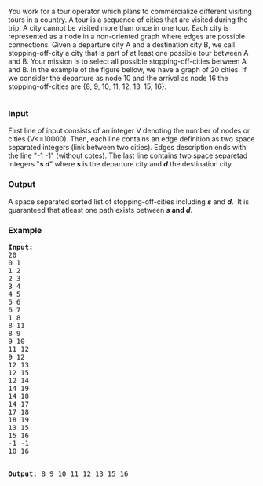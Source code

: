 <p>You work for a tour operator which plans to commercialize different visiting tours in a country. A tour is a sequence of cities that are visited during the trip. A city cannot be visited more than once in one tour. Each city is represented as a node in a non-oriented graph where edges are possible connections. Given a departure city A and a destination city B, we call stopping-off-city a city that is part of at least one possible tour between A and B. Your mission is to select all possible stopping-off-cities between A and B. In the example of the figure bellow, we have a graph of 20 cities. If we consider the departure as node 10 and the arrival as node 16 the stopping-off-cities are {8, 9, 10, 11, 12, 13, 15, 16}.</p>
<p><img src="../../../content/nils75:stopcity" alt=""></p>
<h3>Input</h3>
<p>First line of input consists of an integer V denoting the number of nodes or cities (V&lt;=10000). Then, each line contains an edge definition as two space separated integers (link between two cities).  Edges description ends with the line "-1 -1" (without cotes). The last line contains two space separetad integers "<em><strong>s d</strong></em>" where <em><strong>s</strong></em> is the departure city and <em><strong>d</strong></em> the destination city.</p>
<h3>Output</h3>
<p>A space separated sorted list of stopping-off-cities including <em><strong>s</strong></em> and <em><strong>d</strong></em>.&nbsp; It is guaranteed that atleast one path exists between <strong style="font-weight: bold;"><em>s</em></strong><span style="font-weight: bold;"> and&nbsp;<strong style="font-weight: bold;"><em>d</em></strong></span>.</p>
<h3>Example</h3>
<pre><strong>Input:</strong>
20
0 1
1 2
2 3
3 4
4 5
5 6
6 7
1 8
8 11
8 9
9 10
11 12
9 12
12 13
12 15
12 14
14 19
14 18
14 17
17 18
18 19
13 15
15 16
-1 -1
10 16

<strong>Output:</strong>
8 9 10 11 12 13 15 16
</pre>